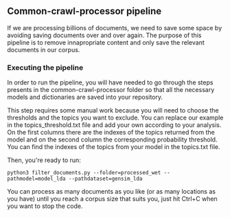 ## Common-crawl-processor pipeline

If we are processing billions of documents, we need to save some space by avoiding saving documents over and over again. The purpose of this pipeline is to remove innapropriate content and only save the relevant documents in our corpus. 

### Executing the pipeline

In order to run the pipeline, you will have needed to go through the steps presents in the common-crawl-processor folder so that all the necessary models and dictionaries are saved into your repository. 

This step requires some manual work because you will need to choose the thresholds and the topics you want to exclude. You can replace our example in the topics_threshold.txt file and add your own according to your analysis. On the first columns there are the indexes of the topics returned from the model and on the second column the corresponding probability threshold. You can find the indexes of the topics from your model in the topics.txt file. 

Then, you're ready to run:

    python3 filter_documents.py --folder=processed_wet --pathmodel=model_lda --pathdataset=gensim_lda
    
You can process as many documents as you like (or as many locations as you have) until you reach a corpus size that suits you, just hit Ctrl+C when you want to stop the code. 
    
